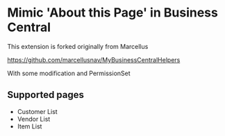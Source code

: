 # Mimic 'About this Page' in Business Central

This extension is forked originally from Marcellus

https://github.com/marcellusnav/MyBusinessCentralHelpers

With some modification and PermissionSet

## Supported pages
- Customer List
- Vendor List
- Item List